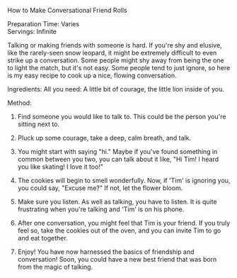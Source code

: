 How to Make Conversational Friend Rolls

Preparation Time: Varies  
Servings: Infinite

Talking or making friends with someone is hard. If you're shy and elusive, like the rarely-seen snow leopard, it might be extremely difficult to even strike up a conversation. Some people might shy away from being the one to light the match, but it's not easy. Some people tend to just ignore, so here is my easy recipe to cook up a nice, flowing conversation.

Ingredients:
All you need: A little bit of courage, the little lion inside of you.

Method:

1. Find someone you would like to talk to. This could be the person you're sitting next to.

2. Pluck up some courage, take a deep, calm breath, and talk.

3. You might start with saying "hi." Maybe if you've found something in common between you two, you can talk about it like, "Hi Tim! I heard you like skating! I love it too!"

4. The cookies will begin to smell wonderfully. Now, if 'Tim' is ignoring you, you could say, "Excuse me?" If not, let the flower bloom.

5. Make sure you listen. As well as talking, you have to listen. It is quite frustrating when you're talking and 'Tim' is on his phone.

6. After one conversation, you might feel that Tim is your friend. If you truly feel so, take the cookies out of the oven, and you can invite Tim to go and eat together.

7. Enjoy! You have now harnessed the basics of friendship and conversation! Soon, you could have a new best friend that was born from the magic of talking.
